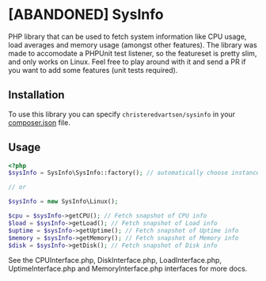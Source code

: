 [ABANDONED] SysInfo
===================
PHP library that can be used to fetch system information like CPU usage, load averages and memory usage (amongst other features). The library was made to accomodate a PHPUnit test listener, so the featureset is pretty slim, and only works on Linux. Feel free to play around with it and send a PR if you want to add some features (unit tests required).

Installation
------------
To use this library you can specify `christeredvartsen/sysinfo` in your [composer.json](http://getcomposer.org) file.

Usage
-----
```php
<?php
$sysInfo = SysInfo\SysInfo::factory(); // automatically choose instance based on PHP_OS

// or

$sysInfo = new SysInfo\Linux();

$cpu = $sysInfo->getCPU(); // Fetch snapshot of CPU info
$load = $sysInfo->getLoad(); // Fetch snapshot of Load info
$uptime = $sysInfo->getUptime(); // Fetch snapshot of Uptime info
$memory = $sysInfo->getMemory(); // Fetch snapshot of Memory info
$disk = $sysInfo->getDisk(); // Fetch snapshot of Disk info
```

See the CPUInterface.php, DiskInterface.php, LoadInterface.php, UptimeInterface.php and MemoryInterface.php interfaces for more docs.
